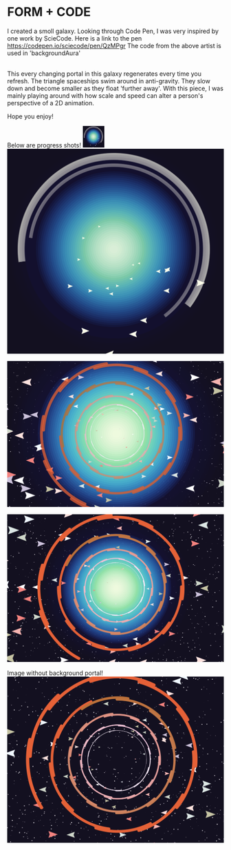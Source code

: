 # FORM + CODE

I created a smoll galaxy. Looking through Code Pen, I was very inspired by one work
by ScieCode. Here is a link to the pen https://codepen.io/sciecode/pen/QzMPgr
The code from the above artist is used in 'backgroundAura'

<br/>
This every changing portal in this galaxy regenerates every time you refresh. 
The triangle spaceships swim around in anti-gravity. 
They slow down and become smaller as they float 'further away'. With this piece, 
I was mainly playing around with how scale and speed can alter a person's perspective of a 2D animation. 

Hope you enjoy!


Below are progress shots!
<img src="first.png" alt="alt text" width=50 height=50>
![Alt text](first.png?raw=true "First")

![Alt text](second.png?raw=true "Second")

![Alt text](smallerPortal.png?raw=true "Smaller Portal")

Image without background portal!
![Alt text](third.png?raw=true "Without Portal")

